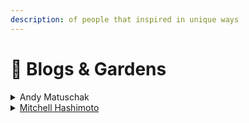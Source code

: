 ```yaml
---
description: of people that inspired in unique ways
---
```


# 📔 Blogs & Gardens



<details>

<summary>Andy Matuschak</summary>

[How to write good prompts: using spaced repetition to create understanding](https://andymatuschak.org/prompts/)

(simply a must read)

[Premature scaling can stunt system iteration](https://notes.andymatuschak.org/About\_these\_notes?stackedNotes=zKKB5ENRahwftH96H7mijiu\&stackedNotes=zRHGYaDyQDBypztBaFYZgtR)

* Your goal is to answer fundamental questions about your system, not making the graphs go up.

there are dozens of good notes by him, this block should've been in [rabbit-holes.md](rabbit-holes.md "mention")



</details>

<details>

<summary><a href="https://mitchellh.com/writing">Mitchell Hashimoto</a></summary>

[Contributing to Complex Projects](https://mitchellh.com/writing/contributing-to-complex-projects#step-4-read-and-reimplement-recent-commits)&#x20;

* Read and Reimplement Recent Commits

[My Approach to Building Large Technical Projects](https://mitchellh.com/writing/building-large-technical-projects)

* "I've learned that when I break down my large tasks in chunks that result in seeing tangible forward progress, I tend to finish my work and retain my excitement throughout the project."

</details>
